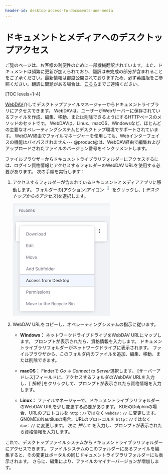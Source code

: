 ```yaml
---
header-id: desktop-access-to-documents-and-media
---
```


# ドキュメントとメディアへのデスクトップアクセス

<p class="alert alert-info"><span class="wysiwyg-color-blue120">ご覧のページは、お客様の利便性のために一部機械翻訳されています。また、ドキュメントは頻繁に更新が加えられており、翻訳は未完成の部分が含まれることをご了承ください。最新情報は都度公開されておりますため、必ず英語版をご参照ください。翻訳に問題がある場合は、<a href="mailto:support-content-jp@liferay.com">こちら</a>までご連絡ください。</span></p>

[TOC levels=1-4]

[WebDAV](https://en.wikipedia.org/wiki/WebDAV)介してデスクトップファイルマネージャーからドキュメントライブラリにアクセスできます。 WebDAVは、ユーザーがWebサーバーに保存されているファイルを作成、編集、移動、または削除できるようにするHTTPベースのメソッドのセットです。 WebDAVは、Linux、macOS、Windowsなど、ほとんどの主要なオペレーティングシステムとデスクトップ環境でサポートされています。 WebDAV経由でファイルマネージャーを使用しても、Webインターフェイスの機能はバイパスされません--- @product@は、WebDAV経由で編集およびアップロードされたファイルのバージョン番号をインクリメントします。

ファイルブラウザーからドキュメントライブラリフォルダーにアクセスするには、ログイン資格情報とアクセスするフォルダーのWebDAV URLを使用する必要があります。 次の手順を実行します：

1.  アクセスするフォルダーが含まれているドキュメントとメディアアプリに移動します。 フォルダーの[アクション]アイコン ![Actions](../../../../images/icon-actions.png) をクリックし、[ *デスクトップからのアクセス*]を選択します。

    ![図1：[デスクトップからのアクセス]を選択して、フォルダーのWebDAV URLを取得します。](../../../../images/dm-access-from-desktop-action.png)

2.  WebDAV URLをコピーし、オペレーティングシステムの指示に従います。

      - **Windows：** ネットワークドライブドライブをWebDAV URLにマップします。 プロンプトが表示されたら、資格情報を入力します。 ドキュメントライブラリフォルダーがネットワークドライブに表示されます。 ファイルブラウザから、このフォルダ内のファイルを追加、編集、移動、または削除できます。

      - **macOS：** Finderで *Go* → *Connect to Server*選択します。 [サーバーアドレス]フィールドに、アクセスするフォルダのWebDAV URLを入力し、[ *接続* ]をクリックして、プロンプトが表示されたら資格情報を入力します。

      - **Linux：** ファイルマネージャーで、ドキュメントライブラリフォルダーのWebDAV URLを少し変更する必要があります。 KDEのDolphinの場合、URLのプロトコルを `http：//`ではなく `webdav：//` に変更します。 GNOMEのNautilusの場合、URLのプロトコルを `http：//`ではなく `dav：//` に変更します。 次に *押して* を入力し、プロンプトが表示されたら資格情報を入力します。

これで、デスクトップファイルシステムからドキュメントライブラリフォルダーにアクセスできます。 ファイルシステムのこのフォルダーにあるファイルを編集すると、その変更はポータルの同じドキュメントライブラリフォルダーにも表示されます。 さらに、編集により、ファイルのマイナーバージョンが増加します。

